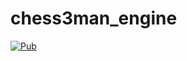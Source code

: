 # chess3man\_engine

[![Pub](https://img.shields.io/pub/v/chess3man_engine.svg)](https://pub.dartlang.org/packages/chess3man_engine)
